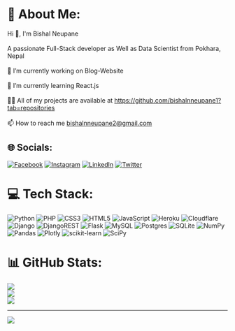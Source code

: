 # 💫 About Me:
Hi 👋,  I'm Bishal Neupane<br><br>A passionate Full-Stack developer as Well as Data Scientist from Pokhara, Nepal<br><br>🔭 I’m currently working on Blog-Website<br><br>🌱 I’m currently learning React.js<br><br>👨‍💻 All of my projects are available at https://github.com/bishalnneupane1?tab=repositories<br><br>📫 How to reach me bishalnneupane2@gmail.com


## 🌐 Socials:
[![Facebook](https://img.shields.io/badge/Facebook-%231877F2.svg?logo=Facebook&logoColor=white)](https://facebook.com/bishal.nneupane) [![Instagram](https://img.shields.io/badge/Instagram-%23E4405F.svg?logo=Instagram&logoColor=white)](https://instagram.com/bishal_nneupane) [![LinkedIn](https://img.shields.io/badge/LinkedIn-%230077B5.svg?logo=linkedin&logoColor=white)](https://linkedin.com/in/bishalnneupane) [![Twitter](https://img.shields.io/badge/Twitter-%231DA1F2.svg?logo=Twitter&logoColor=white)](https://twitter.com/bishal_nneupane) 

# 💻 Tech Stack:
![Python](https://img.shields.io/badge/python-3670A0?style=for-the-badge&logo=python&logoColor=ffdd54) ![PHP](https://img.shields.io/badge/php-%23777BB4.svg?style=for-the-badge&logo=php&logoColor=white) ![CSS3](https://img.shields.io/badge/css3-%231572B6.svg?style=for-the-badge&logo=css3&logoColor=white) ![HTML5](https://img.shields.io/badge/html5-%23E34F26.svg?style=for-the-badge&logo=html5&logoColor=white) ![JavaScript](https://img.shields.io/badge/javascript-%23323330.svg?style=for-the-badge&logo=javascript&logoColor=%23F7DF1E) ![Heroku](https://img.shields.io/badge/heroku-%23430098.svg?style=for-the-badge&logo=heroku&logoColor=white) ![Cloudflare](https://img.shields.io/badge/Cloudflare-F38020?style=for-the-badge&logo=Cloudflare&logoColor=white) ![Django](https://img.shields.io/badge/django-%23092E20.svg?style=for-the-badge&logo=django&logoColor=white) ![DjangoREST](https://img.shields.io/badge/DJANGO-REST-ff1709?style=for-the-badge&logo=django&logoColor=white&color=ff1709&labelColor=gray) ![Flask](https://img.shields.io/badge/flask-%23000.svg?style=for-the-badge&logo=flask&logoColor=white) ![MySQL](https://img.shields.io/badge/mysql-%2300f.svg?style=for-the-badge&logo=mysql&logoColor=white) ![Postgres](https://img.shields.io/badge/postgres-%23316192.svg?style=for-the-badge&logo=postgresql&logoColor=white) ![SQLite](https://img.shields.io/badge/sqlite-%2307405e.svg?style=for-the-badge&logo=sqlite&logoColor=white) ![NumPy](https://img.shields.io/badge/numpy-%23013243.svg?style=for-the-badge&logo=numpy&logoColor=white) ![Pandas](https://img.shields.io/badge/pandas-%23150458.svg?style=for-the-badge&logo=pandas&logoColor=white) ![Plotly](https://img.shields.io/badge/Plotly-%233F4F75.svg?style=for-the-badge&logo=plotly&logoColor=white) ![scikit-learn](https://img.shields.io/badge/scikit--learn-%23F7931E.svg?style=for-the-badge&logo=scikit-learn&logoColor=white) ![SciPy](https://img.shields.io/badge/SciPy-%230C55A5.svg?style=for-the-badge&logo=scipy&logoColor=%white)
# 📊 GitHub Stats:
![](https://github-readme-stats.vercel.app/api?username=bishalnneupane1&theme=dark&hide_border=false&include_all_commits=true&count_private=false)<br/>
![](https://github-readme-streak-stats.herokuapp.com/?user=bishalnneupane1&theme=dark&hide_border=false)<br/>
![](https://github-readme-stats.vercel.app/api/top-langs/?username=bishalnneupane1&theme=dark&hide_border=false&include_all_commits=true&count_private=false&layout=compact)

---
[![](https://visitcount.itsvg.in/api?id=bishalnneupane1&icon=0&color=0)](https://visitcount.itsvg.in)
